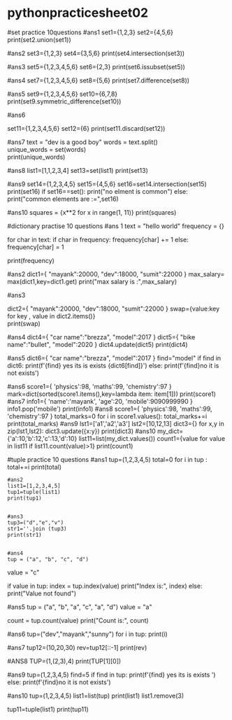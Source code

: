 # pythonpracticesheet02 
#set practice 10questions
#ans1
set1={1,2,3}
set2={4,5,6}
print(set2.union(set1))


#ans2
set3={1,2,3}
set4={3,5,6}
print(set4.intersection(set3))


#ans3
set5={1,2,3,4,5,6}
set6={2,3}
print(set6.issubset(set5))

#ans4
set7={1,2,3,4,5,6}
set8={5,6}
print(set7.difference(set8))


#ans5
set9={1,2,3,4,5,6}
set10={6,7,8}
print(set9.symmetric_difference(set10))

#ans6

set11={1,2,3,4,5,6}
set12={6}
print(set11.discard(set12))

#ans7
text = "dev is a good boy"
words = text.split()             
unique_words = set(words)        
print(unique_words)



#ans8
list1=[1,1,2,3,4]
set13=set(list1)
print(set13)


#ans9
set14={1,2,3,4,5}
set15={4,5,6}
set16=set14.intersection(set15)
print(set16)
if set16==set():
    print("no elment is common")
else:
    print("common elements are :=",set16)


#ans10
squares = {x**2 for x in range(1, 11)}
print(squares)



#dictionary practise 10 questions 
#ans 1
text = "hello world"
frequency = {}

for char in text:
    if char in frequency:
        frequency[char] += 1
    else:
        frequency[char] = 1

print(frequency)


#ans2
dict1={
    "mayank":20000,
    "dev":18000,
    "sumit":22000
}
max_salary= max(dict1,key=dict1.get)
print("max salary is :",max_salary)

#ans3

dict2={
    "mayank":20000,
    "dev":18000,
    "sumit":22000
}
swap={value:key for key , value in dict2.items()}       
print(swap)       



#ans4
dict4={
    "car name":"brezza",
    "model":2017
}
dict5={
    "bike name":"bullet",
    "model":2020
}
dict4.update(dict5)
print(dict4)

#ans5
dict6={
    "car name":"brezza",
    "model":2017
}
find="model"
if find  in dict6:
   print(f'{find} yes its is exists {dict6[find]}')
else:
   print(f'{find}no it is not exists')


#ans6
score1={
    'physics':98,
    'maths':99,
    'chemistry':97
}
mark=dict(sorted(score1.items(),key=lambda item: item[1]))
print(score1)
#ans7
info1={
    'name':'mayank',
    'age':20,
    'mobile':9090999990
}
info1.pop('mobile')
print(info1)
#ans8
score1={
    'physics':98,
    'maths':99,
    'chemistry':97
}
total_marks=0
for i in  score1.values():
    total_marks+=i
print(total_marks)
#ans9
lst1=['a1','a2','a3']
lst2=[10,12,13]
dict3={}
for x,y in zip(lst1,lst2):
    dict3.update({x:y})
print(dict3)
#ans10
my_dict={'a':10,'b':12,'c':13,'d':10}
list11=list(my_dict.values())
count1={value for value in list11 if list11.count(value)>1}
print(count1)




#tuple practice 10 questions
#ans1
tup=(1,2,3,4,5)
total=0
for i in tup :
    total+=i
    print(total)


    #ans2
    list1=[1,2,3,4,5]
    tup1=tuple(list1)
    print(tup1)


    #ans3
    tup3=("d","e","v")
    str1=''.join (tup3)
    print(str1)


    #ans4
    tup = ("a", "b", "c", "d")
value = "c"

if value in tup:
    index = tup.index(value)
    print("Index is:", index)
else:
    print("Value not found")



#ans5
tup = ("a", "b", "a", "c", "a", "d")
value = "a"

count = tup.count(value)
print("Count is:", count)


#ans6
tup=("dev","mayank","sunny")
for i in tup:
    print(i)


#ans7
tup12=(10,20,30)
rev=tup12[::-1]
print(rev)    


#ANS8
TUP=(1,(2,3),4)
print(TUP[1][0])

#ans9
tup=(1,2,3,4,5)
find=5
if find  in tup:
   print(f'{find} yes its is exists ')
else:
   print(f'{find}no it is not exists')


#ans10
tup=(1,2,3,4,5)
list1=list(tup)
print(list1)
list1.remove(3)

tup11=tuple(list1)
print(tup11)
   



